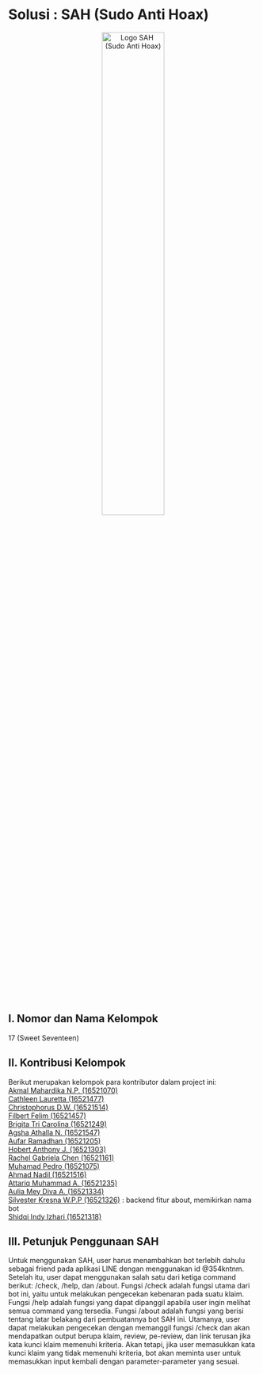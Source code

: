 # Solusi : SAH (Sudo Anti Hoax)

<p align="center">
<img src="pic_assets/'logo milestone.jpg'" width="50%" height="50%" title="Logo SAH (Sudo Anti Hoax)">
</p>

## I. Nomor dan Nama Kelompok

17 (Sweet Seventeen)

## II. Kontribusi Kelompok
Berikut merupakan kelompok para kontributor dalam project ini: <br/>
[Akmal Mahardika N.P. (16521070)](https://github.com/4KMAL) <br/>
[Cathleen Lauretta (16521477)](https://github.com/cathlauretta)<br/>
[Christophorus D.W. (16521514)](https://github.com/christodharma)<br/>
[Filbert Felim (16521457)](filbertfelim)<br/>
[Brigita Tri Carolina (16521249)](https://github.com/BrigitaCarolina)<br/>
[Agsha Athalla N. (16521547)](https://github.com/agshaathalla)<br/>
[Aufar Ramadhan (16521205)](https://github.com/aufarr)<br/>
[Hobert Anthony J. (16521303)](https://github.com/HobertJonatan)<br/>
[Rachel Gabriela Chen (16521161)](https://github.com/chaerla)<br/>
[Muhamad Pedro (16521075)](https://github.com/mpedro22)<br/>
[Ahmad Nadil (16521516)](https://github.com/IceTeaXXD)<br/>
[Attariq Muhammad A. (16521235)](https://github.com/attariqazhar)<br/>
[Aulia Mey Diva A. (16521334)](https://github.com/auliamey)<br/>
[Silvester Kresna W.P.P (16521326)](https://github.com/silvester-kw) : backend fitur about, memikirkan nama bot<br/>
[Shidqi Indy Izhari (16521318)](https://github.com/shidqizh) <br/>

## III. Petunjuk Penggunaan SAH
Untuk menggunakan SAH, user harus menambahkan bot terlebih dahulu sebagai friend pada
aplikasi LINE dengan menggunakan id @354kntnm. Setelah itu, user dapat menggunakan
salah satu dari ketiga command berikut: /check, /help, dan /about.
Fungsi /check adalah fungsi utama dari bot ini, yaitu untuk melakukan pengecekan kebenaran
pada suatu klaim.
Fungsi /help adalah fungsi yang dapat dipanggil apabila user ingin melihat semua command
yang tersedia.
Fungsi /about adalah fungsi yang berisi tentang latar belakang dari pembuatannya
bot SAH ini.
Utamanya, user dapat melakukan pengecekan dengan memanggil fungsi /check dan akan mendapatkan
output berupa klaim, review, pe-review, dan link terusan jika kata kunci klaim memenuhi kriteria.
Akan tetapi, jika user memasukkan kata kunci klaim yang tidak memenuhi kriteria, bot akan meminta user
untuk memasukkan input kembali dengan parameter-parameter yang sesuai.
